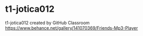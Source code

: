 # t1-jotica012
t1-jotica012 created by GitHub Classroom
https://www.behance.net/gallery/141070369/Friends-Mp3-Player
